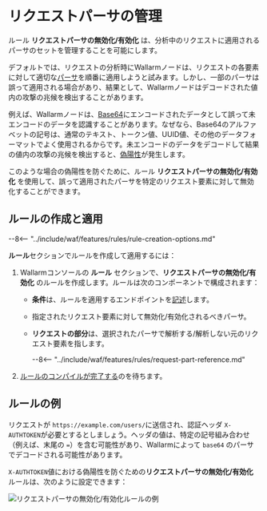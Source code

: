 # リクエストパーサの管理

ルール **リクエストパーサの無効化/有効化** は、分析中のリクエストに適用されるパーサのセットを管理することを可能にします。

デフォルトでは、リクエストの分析時にWallarmノードは、リクエストの各要素に対して適切な[パーサ](request-processing.md)を順番に適用しようと試みます。しかし、一部のパーサは誤って適用される場合があり、結果として、Wallarmノードはデコードされた値内の攻撃の兆候を検出することがあります。

例えば、Wallarmノードは、[Base64](https://en.wikipedia.org/wiki/Base64)にエンコードされたデータとして誤って未エンコードのデータを認識することがあります。なぜなら、Base64のアルファベットの記号は、通常のテキスト、トークン値、UUID値、その他のデータフォーマットでよく使用されるからです。未エンコードのデータをデコードして結果の値内の攻撃の兆候を検出すると、[偽陽性](../../about-wallarm/protecting-against-attacks.md#false-positives)が発生します。

このような場合の偽陽性を防ぐために、ルール **リクエストパーサの無効化/有効化** を使用して、誤って適用されたパーサを特定のリクエスト要素に対して無効化することができます。

## ルールの作成と適用

--8<-- "../include/waf/features/rules/rule-creation-options.md"

**ルール**セクションでルールを作成して適用するには：

1. Wallarmコンソールの **ルール** セクションで、**リクエストパーサの無効化/有効化** のルールを作成します。ルールは次のコンポーネントで構成されます：

      * **条件**は、ルールを適用するエンドポイントを[記述](add-rule.md#branch-description)します。
      * 指定されたリクエスト要素に対して無効化/有効化されるべきパーサ。
      * **リクエストの部分**は、選択されたパーサで解析する/解析しない元のリクエスト要素を指します。

         --8<-- "../include/waf/features/rules/request-part-reference.md"
2. [ルールのコンパイルが完了する](compiling.md)のを待ちます。

## ルールの例

リクエストが `https://example.com/users/`に送信され、認証ヘッダ `X-AUTHTOKEN`が必要とするとしましょう。ヘッダの値は、特定の記号組み合わせ（例えば、末尾の `=`）を含む可能性があり、Wallarmによって `base64` のパーサでデコードされる可能性があります。

`X-AUTHTOKEN`値における偽陽性を防ぐための**リクエストパーサの無効化/有効化** ルールは、次のように設定できます：

![リクエストパーサの無効化/有効化ルールの例](../../images/user-guides/rules/disable-parsers-example.png)
